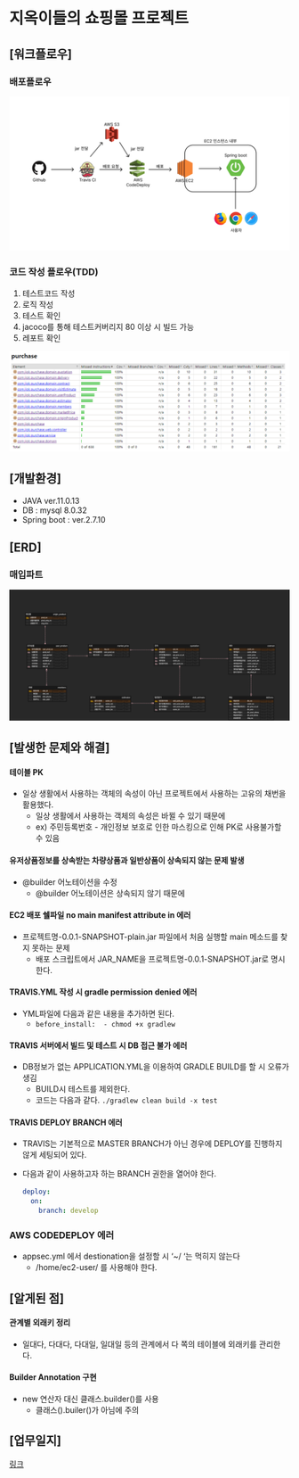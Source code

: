# 지옥이들의 쇼핑몰 프로젝트
## [워크플로우]
### 배포플로우
<img src="img/work_flow.png">

### 코드 작성 플로우(TDD)
1. 테스트코드 작성
2. 로직 작성
3. 테스트 확인
4. jacoco를 통해 테스트커버리지 80 이상 시 빌드 가능
5. 레포트 확인

<img src="img/purchase-test-coverage.png">

## [개발환경]
- JAVA ver.11.0.13
- DB : mysql 8.0.32
- Spring boot : ver.2.7.10

## [ERD]
### 매입파트
<img src="img/purchase-erd.png"/>

## [발생한 문제와 해결]
#### 테이블 PK
  - 일상 생활에서 사용하는 객체의 속성이 아닌 프로젝트에서 사용하는 고유의 채번을 활용했다.
    - 일상 생활에서 사용하는 객체의 속성은 바뀔 수 있기 때문에
    - ex) 주민등록번호 - 개인정보 보호로 인한 마스킹으로 인해 PK로 사용불가할 수 있음
    
#### 유저상품정보를 상속받는 차량상품과 일반상품이 상속되지 않는 문제 발생
  - @builder 어노테이션을 수정
    - @builder 어노테이션은 상속되지 않기 때문에

#### EC2 배포 쉘파일 no main manifest attribute in 에러
  - 프로젝트명-0.0.1-SNAPSHOT-plain.jar 파일에서 처음 실행할 main 메소드를 찾지 못하는 문제
    - 배포 스크립트에서 JAR_NAME을 프로젝트명-0.0.1-SNAPSHOT.jar로 명시한다.

#### TRAVIS.YML 작성 시 gradle permission denied 에러
  - YML파일에 다음과 같은 내용을 추가하면 된다.
    - `before_install:  - chmod +x gradlew`

#### TRAVIS 서버에서 빌드 및 테스트 시 DB 접근 불가 에러
  - DB정보가 없는 APPLICATION.YML을 이용하여 GRADLE BUILD를 할 시 오류가 생김
    - BUILD시 테스트를 제외한다.
    - 코드는 다음과 같다. `./gradlew clean build -x test`

#### TRAVIS DEPLOY BRANCH 에러
  - TRAVIS는 기본적으로 MASTER BRANCH가 아닌 경우에 DEPLOY를 진행하지 않게 세팅되어 있다.
   - 다음과 같이 사용하고자 하는 BRANCH 권한을 열어야 한다.

       ```yaml
       deploy: 
         on:  
           branch: develop
       ```


### AWS CODEDEPLOY 에러
  - appsec.yml 에서 destionation을 설정할 시 ‘~/ ‘는 먹히지 않는다
    - /home/ec2-user/ 를 사용해야 한다.

## [알게된 점]
#### 관계별 외래키 정리
  - 일대다, 다대다, 다대일, 일대일 등의 관계에서 다 쪽의 테이블에 외래키를 관리한다.

#### Builder Annotation 구현
  - new 연산자 대신 클래스.builder()를 사용
    - 클래스().builer()가 아님에 주의

## [업무일지]
[링크](./readmeDir/meetingLog/README.md)